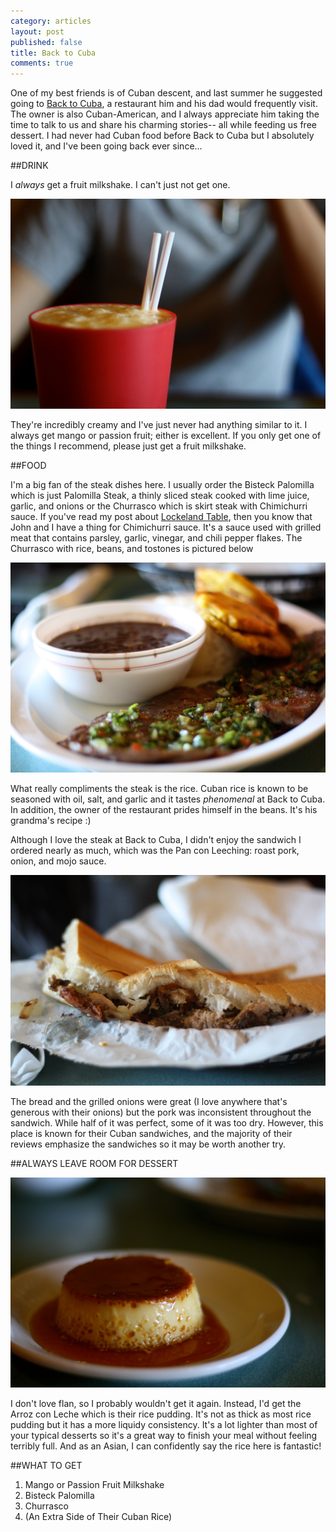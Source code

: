 ```yaml
---
category: articles
layout: post
published: false
title: Back to Cuba
comments: true
---
```


One of my best friends is of Cuban descent, and last summer he suggested going to [Back to Cuba](https://www.facebook.com/pages/Back-to-Cuba-Cafe/105542942857719), a restaurant him and his dad would frequently visit. The owner is also Cuban-American, and I always appreciate him taking the time to talk to us and share his charming stories-- all while feeding us free dessert. I had never had Cuban food before Back to Cuba but I absolutely loved it, and I've been going back ever since...

##DRINK

I _always_ get a fruit milkshake. I can't just not get one. 

![BacktoCubaDrink.jpg](/images/BacktoCubaDrink.jpg)

They're incredibly creamy and I've just never had anything similar to it. I always get mango or passion fruit; either is excellent. If you only get one of the things I recommend, please just get a fruit milkshake.

##FOOD

I'm a big fan of the steak dishes here. I usually order the Bisteck Palomilla which is just Palomilla Steak, a thinly sliced steak cooked with lime juice, garlic, and onions or the Churrasco which is skirt steak with Chimichurri sauce. If you've read my post about [Lockeland Table](http://www.ahungryhipster.com/articles/anniversary-dinner-at-lockeland-table/), then you know that John and I have a thing for Chimichurri sauce. It's a sauce used with grilled meat that contains parsley, garlic, vinegar, and chili pepper flakes. The Churrasco with rice, beans, and tostones is pictured below

![Churrasco.jpg](/images/Churrasco.jpg)

What really compliments the steak is the rice. Cuban rice is known to be seasoned with oil, salt, and garlic and it tastes _phenomenal_ at Back to Cuba. In addition, the owner of the restaurant prides himself in the beans. It's his grandma's recipe :) 

Although I love the steak at Back to Cuba, I didn't enjoy the sandwich I ordered nearly as much, which was the Pan con Leeching: roast pork, onion, and mojo sauce.

![pan.jpg](/images/pan.jpg)

The bread and the grilled onions were great (I love anywhere that's generous with their onions) but the pork was inconsistent throughout the sandwich. While half of it was perfect, some of it was too dry. However, this place is known for their Cuban sandwiches, and the majority of their reviews emphasize the sandwiches so it may be worth another try. 

##ALWAYS LEAVE ROOM FOR DESSERT

![Flan.jpg](/images/Flan.jpg)

I don't love flan, so I probably wouldn't get it again. Instead, I'd get the Arroz con Leche which is their rice pudding. It's not as thick as most rice pudding but it has a more liquidy consistency. It's a lot lighter than most of your typical desserts so it's a great way to finish your meal without feeling terribly full. And as an Asian, I can confidently say the rice here is fantastic!

##WHAT TO GET
1. Mango or Passion Fruit Milkshake
2. Bisteck Palomilla
3. Churrasco
4. (An Extra Side of Their Cuban Rice)